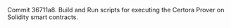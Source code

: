 Commit 36711a8.                    Build and Run scripts for executing the Certora Prover on Solidity smart contracts.